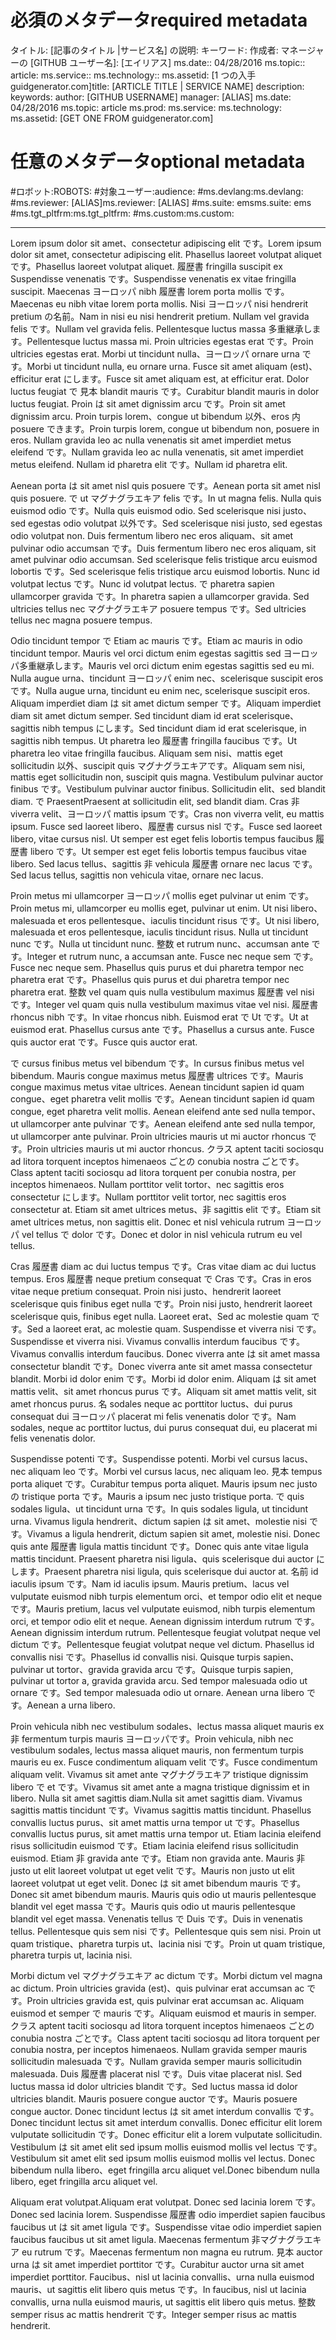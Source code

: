 # <a name="required-metadata"></a><span data-ttu-id="e74c6-101">必須のメタデータ</span><span class="sxs-lookup"><span data-stu-id="e74c6-101">required metadata</span></span>

<span data-ttu-id="e74c6-102">タイトル: [記事のタイトル |サービス名] の説明: キーワード: 作成者: マネージャーの [GITHUB ユーザー名]: [エイリアス] ms.date:: 04/28/2016 ms.topic:: article: ms.service:: ms.technology:: ms.assetid: [1 つの入手 guidgenerator.com]</span><span class="sxs-lookup"><span data-stu-id="e74c6-102">title: [ARTICLE TITLE | SERVICE NAME] description: keywords: author: [GITHUB USERNAME] manager: [ALIAS] ms.date: 04/28/2016 ms.topic: article ms.prod: ms.service: ms.technology: ms.assetid: [GET ONE FROM guidgenerator.com]</span></span>

# <a name="optional-metadata"></a><span data-ttu-id="e74c6-103">任意のメタデータ</span><span class="sxs-lookup"><span data-stu-id="e74c6-103">optional metadata</span></span>

#<a name="robots"></a><span data-ttu-id="e74c6-104">ロボット:</span><span class="sxs-lookup"><span data-stu-id="e74c6-104">ROBOTS:</span></span>
#<a name="audience"></a><span data-ttu-id="e74c6-105">対象ユーザー:</span><span class="sxs-lookup"><span data-stu-id="e74c6-105">audience:</span></span>
#<a name="msdevlang"></a><span data-ttu-id="e74c6-106">ms.devlang:</span><span class="sxs-lookup"><span data-stu-id="e74c6-106">ms.devlang:</span></span>
#<a name="msreviewer-alias"></a><span data-ttu-id="e74c6-107">ms.reviewer: [ALIAS]</span><span class="sxs-lookup"><span data-stu-id="e74c6-107">ms.reviewer: [ALIAS]</span></span>
#<a name="mssuite-ems"></a><span data-ttu-id="e74c6-108">ms.suite: ems</span><span class="sxs-lookup"><span data-stu-id="e74c6-108">ms.suite: ems</span></span>
#<a name="mstgtpltfrm"></a><span data-ttu-id="e74c6-109">ms.tgt_pltfrm:</span><span class="sxs-lookup"><span data-stu-id="e74c6-109">ms.tgt_pltfrm:</span></span>
#<a name="mscustom"></a><span data-ttu-id="e74c6-110">ms.custom:</span><span class="sxs-lookup"><span data-stu-id="e74c6-110">ms.custom:</span></span>

---
<span data-ttu-id="e74c6-111">Lorem ipsum dolor sit amet、consectetur adipiscing elit です。</span><span class="sxs-lookup"><span data-stu-id="e74c6-111">Lorem ipsum dolor sit amet, consectetur adipiscing elit.</span></span> <span data-ttu-id="e74c6-112">Phasellus laoreet volutpat aliquet です。</span><span class="sxs-lookup"><span data-stu-id="e74c6-112">Phasellus laoreet volutpat aliquet.</span></span> <span data-ttu-id="e74c6-113">履歴書 fringilla suscipit ex Suspendisse venenatis です。</span><span class="sxs-lookup"><span data-stu-id="e74c6-113">Suspendisse venenatis ex vitae fringilla suscipit.</span></span> <span data-ttu-id="e74c6-114">Maecenas ヨーロッパ nibh 履歴書 lorem porta mollis です。</span><span class="sxs-lookup"><span data-stu-id="e74c6-114">Maecenas eu nibh vitae lorem porta mollis.</span></span> <span data-ttu-id="e74c6-115">Nisi ヨーロッパ nisi hendrerit pretium の名前。</span><span class="sxs-lookup"><span data-stu-id="e74c6-115">Nam in nisi eu nisi hendrerit pretium.</span></span> <span data-ttu-id="e74c6-116">Nullam vel gravida felis です。</span><span class="sxs-lookup"><span data-stu-id="e74c6-116">Nullam vel gravida felis.</span></span> <span data-ttu-id="e74c6-117">Pellentesque luctus massa 多重継承します。</span><span class="sxs-lookup"><span data-stu-id="e74c6-117">Pellentesque luctus massa mi.</span></span> <span data-ttu-id="e74c6-118">Proin ultricies egestas erat です。</span><span class="sxs-lookup"><span data-stu-id="e74c6-118">Proin ultricies egestas erat.</span></span> <span data-ttu-id="e74c6-119">Morbi ut tincidunt nulla、ヨーロッパ ornare urna です。</span><span class="sxs-lookup"><span data-stu-id="e74c6-119">Morbi ut tincidunt nulla, eu ornare urna.</span></span> <span data-ttu-id="e74c6-120">Fusce sit amet aliquam (est)、efficitur erat にします。</span><span class="sxs-lookup"><span data-stu-id="e74c6-120">Fusce sit amet aliquam est, at efficitur erat.</span></span> <span data-ttu-id="e74c6-121">Dolor luctus feugiat で 見本 blandit mauris です。</span><span class="sxs-lookup"><span data-stu-id="e74c6-121">Curabitur blandit mauris in dolor luctus feugiat.</span></span> <span data-ttu-id="e74c6-122">Proin は sit amet dignissim arcu です。</span><span class="sxs-lookup"><span data-stu-id="e74c6-122">Proin sit amet dignissim arcu.</span></span> <span data-ttu-id="e74c6-123">Proin turpis lorem、congue ut bibendum 以外、eros 内 posuere できます。</span><span class="sxs-lookup"><span data-stu-id="e74c6-123">Proin turpis lorem, congue ut bibendum non, posuere in eros.</span></span> <span data-ttu-id="e74c6-124">Nullam gravida leo ac nulla venenatis sit amet imperdiet metus eleifend です。</span><span class="sxs-lookup"><span data-stu-id="e74c6-124">Nullam gravida leo ac nulla venenatis, sit amet imperdiet metus eleifend.</span></span> <span data-ttu-id="e74c6-125">Nullam id pharetra elit です。</span><span class="sxs-lookup"><span data-stu-id="e74c6-125">Nullam id pharetra elit.</span></span>

<span data-ttu-id="e74c6-126">Aenean porta は sit amet nisl quis posuere です。</span><span class="sxs-lookup"><span data-stu-id="e74c6-126">Aenean porta sit amet nisl quis posuere.</span></span> <span data-ttu-id="e74c6-127">で ut マグナグラエキア felis です。</span><span class="sxs-lookup"><span data-stu-id="e74c6-127">In ut magna felis.</span></span> <span data-ttu-id="e74c6-128">Nulla quis euismod odio です。</span><span class="sxs-lookup"><span data-stu-id="e74c6-128">Nulla quis euismod odio.</span></span> <span data-ttu-id="e74c6-129">Sed scelerisque nisi justo、sed egestas odio volutpat 以外です。</span><span class="sxs-lookup"><span data-stu-id="e74c6-129">Sed scelerisque nisi justo, sed egestas odio volutpat non.</span></span> <span data-ttu-id="e74c6-130">Duis fermentum libero nec eros aliquam、sit amet pulvinar odio accumsan です。</span><span class="sxs-lookup"><span data-stu-id="e74c6-130">Duis fermentum libero nec eros aliquam, sit amet pulvinar odio accumsan.</span></span> <span data-ttu-id="e74c6-131">Sed scelerisque felis tristique arcu euismod lobortis です。</span><span class="sxs-lookup"><span data-stu-id="e74c6-131">Sed scelerisque felis tristique arcu euismod lobortis.</span></span> <span data-ttu-id="e74c6-132">Nunc id volutpat lectus です。</span><span class="sxs-lookup"><span data-stu-id="e74c6-132">Nunc id volutpat lectus.</span></span> <span data-ttu-id="e74c6-133">で pharetra sapien ullamcorper gravida です。</span><span class="sxs-lookup"><span data-stu-id="e74c6-133">In pharetra sapien a ullamcorper gravida.</span></span> <span data-ttu-id="e74c6-134">Sed ultricies tellus nec マグナグラエキア posuere tempus です。</span><span class="sxs-lookup"><span data-stu-id="e74c6-134">Sed ultricies tellus nec magna posuere tempus.</span></span>

<span data-ttu-id="e74c6-135">Odio tincidunt tempor で Etiam ac mauris です。</span><span class="sxs-lookup"><span data-stu-id="e74c6-135">Etiam ac mauris in odio tincidunt tempor.</span></span> <span data-ttu-id="e74c6-136">Mauris vel orci dictum enim egestas sagittis sed ヨーロッパ多重継承します。</span><span class="sxs-lookup"><span data-stu-id="e74c6-136">Mauris vel orci dictum enim egestas sagittis sed eu mi.</span></span> <span data-ttu-id="e74c6-137">Nulla augue urna、tincidunt ヨーロッパ enim nec、scelerisque suscipit eros です。</span><span class="sxs-lookup"><span data-stu-id="e74c6-137">Nulla augue urna, tincidunt eu enim nec, scelerisque suscipit eros.</span></span> <span data-ttu-id="e74c6-138">Aliquam imperdiet diam は sit amet dictum semper です。</span><span class="sxs-lookup"><span data-stu-id="e74c6-138">Aliquam imperdiet diam sit amet dictum semper.</span></span> <span data-ttu-id="e74c6-139">Sed tincidunt diam id erat scelerisque、sagittis nibh tempus にします。</span><span class="sxs-lookup"><span data-stu-id="e74c6-139">Sed tincidunt diam id erat scelerisque, in sagittis nibh tempus.</span></span> <span data-ttu-id="e74c6-140">Ut pharetra leo 履歴書 fringilla faucibus です。</span><span class="sxs-lookup"><span data-stu-id="e74c6-140">Ut pharetra leo vitae fringilla faucibus.</span></span> <span data-ttu-id="e74c6-141">Aliquam sem nisi、mattis eget sollicitudin 以外、suscipit quis マグナグラエキアです。</span><span class="sxs-lookup"><span data-stu-id="e74c6-141">Aliquam sem nisi, mattis eget sollicitudin non, suscipit quis magna.</span></span> <span data-ttu-id="e74c6-142">Vestibulum pulvinar auctor finibus です。</span><span class="sxs-lookup"><span data-stu-id="e74c6-142">Vestibulum pulvinar auctor finibus.</span></span> <span data-ttu-id="e74c6-143">Sollicitudin elit、sed blandit diam. で Praesent</span><span class="sxs-lookup"><span data-stu-id="e74c6-143">Praesent at sollicitudin elit, sed blandit diam.</span></span> <span data-ttu-id="e74c6-144">Cras 非 viverra velit、ヨーロッパ mattis ipsum です。</span><span class="sxs-lookup"><span data-stu-id="e74c6-144">Cras non viverra velit, eu mattis ipsum.</span></span> <span data-ttu-id="e74c6-145">Fusce sed laoreet libero、履歴書 cursus nisl です。</span><span class="sxs-lookup"><span data-stu-id="e74c6-145">Fusce sed laoreet libero, vitae cursus nisl.</span></span> <span data-ttu-id="e74c6-146">Ut semper est eget felis lobortis tempus faucibus 履歴書 libero です。</span><span class="sxs-lookup"><span data-stu-id="e74c6-146">Ut semper est eget felis lobortis tempus faucibus vitae libero.</span></span> <span data-ttu-id="e74c6-147">Sed lacus tellus、sagittis 非 vehicula 履歴書 ornare nec lacus です。</span><span class="sxs-lookup"><span data-stu-id="e74c6-147">Sed lacus tellus, sagittis non vehicula vitae, ornare nec lacus.</span></span>

<span data-ttu-id="e74c6-148">Proin metus mi ullamcorper ヨーロッパ mollis eget pulvinar ut enim です。</span><span class="sxs-lookup"><span data-stu-id="e74c6-148">Proin metus mi, ullamcorper eu mollis eget, pulvinar ut enim.</span></span> <span data-ttu-id="e74c6-149">Ut nisi libero、malesuada et eros pellentesque、iaculis tincidunt risus です。</span><span class="sxs-lookup"><span data-stu-id="e74c6-149">Ut nisi libero, malesuada et eros pellentesque, iaculis tincidunt risus.</span></span> <span data-ttu-id="e74c6-150">Nulla ut tincidunt nunc です。</span><span class="sxs-lookup"><span data-stu-id="e74c6-150">Nulla ut tincidunt nunc.</span></span> <span data-ttu-id="e74c6-151">整数 et rutrum nunc、accumsan ante です。</span><span class="sxs-lookup"><span data-stu-id="e74c6-151">Integer et rutrum nunc, a accumsan ante.</span></span> <span data-ttu-id="e74c6-152">Fusce nec neque sem です。</span><span class="sxs-lookup"><span data-stu-id="e74c6-152">Fusce nec neque sem.</span></span> <span data-ttu-id="e74c6-153">Phasellus quis purus et dui pharetra tempor nec pharetra erat です。</span><span class="sxs-lookup"><span data-stu-id="e74c6-153">Phasellus quis purus et dui pharetra tempor nec pharetra erat.</span></span> <span data-ttu-id="e74c6-154">整数 vel quam quis nulla vestibulum maximus 履歴書 vel nisi です。</span><span class="sxs-lookup"><span data-stu-id="e74c6-154">Integer vel quam quis nulla vestibulum maximus vitae vel nisi.</span></span> <span data-ttu-id="e74c6-155">履歴書 rhoncus nibh です。</span><span class="sxs-lookup"><span data-stu-id="e74c6-155">In vitae rhoncus nibh.</span></span> <span data-ttu-id="e74c6-156">Euismod erat で Ut です。</span><span class="sxs-lookup"><span data-stu-id="e74c6-156">Ut at euismod erat.</span></span> <span data-ttu-id="e74c6-157">Phasellus cursus ante です。</span><span class="sxs-lookup"><span data-stu-id="e74c6-157">Phasellus a cursus ante.</span></span> <span data-ttu-id="e74c6-158">Fusce quis auctor erat です。</span><span class="sxs-lookup"><span data-stu-id="e74c6-158">Fusce quis auctor erat.</span></span>

<span data-ttu-id="e74c6-159">で cursus finibus metus vel bibendum です。</span><span class="sxs-lookup"><span data-stu-id="e74c6-159">In cursus finibus metus vel bibendum.</span></span> <span data-ttu-id="e74c6-160">Mauris congue maximus metus 履歴書 ultrices です。</span><span class="sxs-lookup"><span data-stu-id="e74c6-160">Mauris congue maximus metus vitae ultrices.</span></span> <span data-ttu-id="e74c6-161">Aenean tincidunt sapien id quam congue、eget pharetra velit mollis です。</span><span class="sxs-lookup"><span data-stu-id="e74c6-161">Aenean tincidunt sapien id quam congue, eget pharetra velit mollis.</span></span> <span data-ttu-id="e74c6-162">Aenean eleifend ante sed nulla tempor、ut ullamcorper ante pulvinar です。</span><span class="sxs-lookup"><span data-stu-id="e74c6-162">Aenean eleifend ante sed nulla tempor, ut ullamcorper ante pulvinar.</span></span> <span data-ttu-id="e74c6-163">Proin ultricies mauris ut mi auctor rhoncus です。</span><span class="sxs-lookup"><span data-stu-id="e74c6-163">Proin ultricies mauris ut mi auctor rhoncus.</span></span> <span data-ttu-id="e74c6-164">クラス aptent taciti sociosqu ad litora torquent inceptos himenaeos ごとの conubia nostra ごとです。</span><span class="sxs-lookup"><span data-stu-id="e74c6-164">Class aptent taciti sociosqu ad litora torquent per conubia nostra, per inceptos himenaeos.</span></span> <span data-ttu-id="e74c6-165">Nullam porttitor velit tortor、nec sagittis eros consectetur にします。</span><span class="sxs-lookup"><span data-stu-id="e74c6-165">Nullam porttitor velit tortor, nec sagittis eros consectetur at.</span></span> <span data-ttu-id="e74c6-166">Etiam sit amet ultrices metus、非 sagittis elit です。</span><span class="sxs-lookup"><span data-stu-id="e74c6-166">Etiam sit amet ultrices metus, non sagittis elit.</span></span> <span data-ttu-id="e74c6-167">Donec et nisl vehicula rutrum ヨーロッパ vel tellus で dolor です。</span><span class="sxs-lookup"><span data-stu-id="e74c6-167">Donec et dolor in nisl vehicula rutrum eu vel tellus.</span></span>

<span data-ttu-id="e74c6-168">Cras 履歴書 diam ac dui luctus tempus です。</span><span class="sxs-lookup"><span data-stu-id="e74c6-168">Cras vitae diam ac dui luctus tempus.</span></span> <span data-ttu-id="e74c6-169">Eros 履歴書 neque pretium consequat で Cras です。</span><span class="sxs-lookup"><span data-stu-id="e74c6-169">Cras in eros vitae neque pretium consequat.</span></span> <span data-ttu-id="e74c6-170">Proin nisi justo、hendrerit laoreet scelerisque quis finibus eget nulla です。</span><span class="sxs-lookup"><span data-stu-id="e74c6-170">Proin nisi justo, hendrerit laoreet scelerisque quis, finibus eget nulla.</span></span> <span data-ttu-id="e74c6-171">Laoreet erat、Sed ac molestie quam です。</span><span class="sxs-lookup"><span data-stu-id="e74c6-171">Sed a laoreet erat, ac molestie quam.</span></span> <span data-ttu-id="e74c6-172">Suspendisse et viverra nisi です。</span><span class="sxs-lookup"><span data-stu-id="e74c6-172">Suspendisse et viverra nisi.</span></span> <span data-ttu-id="e74c6-173">Vivamus convallis interdum faucibus です。</span><span class="sxs-lookup"><span data-stu-id="e74c6-173">Vivamus convallis interdum faucibus.</span></span> <span data-ttu-id="e74c6-174">Donec viverra ante は sit amet massa consectetur blandit です。</span><span class="sxs-lookup"><span data-stu-id="e74c6-174">Donec viverra ante sit amet massa consectetur blandit.</span></span> <span data-ttu-id="e74c6-175">Morbi id dolor enim です。</span><span class="sxs-lookup"><span data-stu-id="e74c6-175">Morbi id dolor enim.</span></span> <span data-ttu-id="e74c6-176">Aliquam は sit amet mattis velit、sit amet rhoncus purus です。</span><span class="sxs-lookup"><span data-stu-id="e74c6-176">Aliquam sit amet mattis velit, sit amet rhoncus purus.</span></span> <span data-ttu-id="e74c6-177">名 sodales neque ac porttitor luctus、dui purus consequat dui ヨーロッパ placerat mi felis venenatis dolor です。</span><span class="sxs-lookup"><span data-stu-id="e74c6-177">Nam sodales, neque ac porttitor luctus, dui purus consequat dui, eu placerat mi felis venenatis dolor.</span></span>

<span data-ttu-id="e74c6-178">Suspendisse potenti です。</span><span class="sxs-lookup"><span data-stu-id="e74c6-178">Suspendisse potenti.</span></span> <span data-ttu-id="e74c6-179">Morbi vel cursus lacus、nec aliquam leo です。</span><span class="sxs-lookup"><span data-stu-id="e74c6-179">Morbi vel cursus lacus, nec aliquam leo.</span></span> <span data-ttu-id="e74c6-180">見本 tempus porta aliquet です。</span><span class="sxs-lookup"><span data-stu-id="e74c6-180">Curabitur tempus porta aliquet.</span></span> <span data-ttu-id="e74c6-181">Mauris ipsum nec justo の tristique porta です。</span><span class="sxs-lookup"><span data-stu-id="e74c6-181">Mauris a ipsum nec justo tristique porta.</span></span> <span data-ttu-id="e74c6-182">で quis sodales ligula、ut tincidunt urna です。</span><span class="sxs-lookup"><span data-stu-id="e74c6-182">In quis sodales ligula, ut tincidunt urna.</span></span> <span data-ttu-id="e74c6-183">Vivamus ligula hendrerit、dictum sapien は sit amet、molestie nisi です。</span><span class="sxs-lookup"><span data-stu-id="e74c6-183">Vivamus a ligula hendrerit, dictum sapien sit amet, molestie nisi.</span></span> <span data-ttu-id="e74c6-184">Donec quis ante 履歴書 ligula mattis tincidunt です。</span><span class="sxs-lookup"><span data-stu-id="e74c6-184">Donec quis ante vitae ligula mattis tincidunt.</span></span> <span data-ttu-id="e74c6-185">Praesent pharetra nisi ligula、quis scelerisque dui auctor にします。</span><span class="sxs-lookup"><span data-stu-id="e74c6-185">Praesent pharetra nisi ligula, quis scelerisque dui auctor at.</span></span> <span data-ttu-id="e74c6-186">名前 id iaculis ipsum です。</span><span class="sxs-lookup"><span data-stu-id="e74c6-186">Nam id iaculis ipsum.</span></span> <span data-ttu-id="e74c6-187">Mauris pretium、lacus vel vulputate euismod nibh turpis elementum orci、et tempor odio elit et neque です。</span><span class="sxs-lookup"><span data-stu-id="e74c6-187">Mauris pretium, lacus vel vulputate euismod, nibh turpis elementum orci, et tempor odio elit et neque.</span></span> <span data-ttu-id="e74c6-188">Aenean dignissim interdum rutrum です。</span><span class="sxs-lookup"><span data-stu-id="e74c6-188">Aenean dignissim interdum rutrum.</span></span> <span data-ttu-id="e74c6-189">Pellentesque feugiat volutpat neque vel dictum です。</span><span class="sxs-lookup"><span data-stu-id="e74c6-189">Pellentesque feugiat volutpat neque vel dictum.</span></span> <span data-ttu-id="e74c6-190">Phasellus id convallis nisi です。</span><span class="sxs-lookup"><span data-stu-id="e74c6-190">Phasellus id convallis nisi.</span></span> <span data-ttu-id="e74c6-191">Quisque turpis sapien、pulvinar ut tortor、gravida gravida arcu です。</span><span class="sxs-lookup"><span data-stu-id="e74c6-191">Quisque turpis sapien, pulvinar ut tortor a, gravida gravida arcu.</span></span> <span data-ttu-id="e74c6-192">Sed tempor malesuada odio ut ornare です。</span><span class="sxs-lookup"><span data-stu-id="e74c6-192">Sed tempor malesuada odio ut ornare.</span></span> <span data-ttu-id="e74c6-193">Aenean urna libero です。</span><span class="sxs-lookup"><span data-stu-id="e74c6-193">Aenean a urna libero.</span></span>

<span data-ttu-id="e74c6-194">Proin vehicula nibh nec vestibulum sodales、lectus massa aliquet mauris ex 非 fermentum turpis mauris ヨーロッパです。</span><span class="sxs-lookup"><span data-stu-id="e74c6-194">Proin vehicula, nibh nec vestibulum sodales, lectus massa aliquet mauris, non fermentum turpis mauris eu ex.</span></span> <span data-ttu-id="e74c6-195">Fusce condimentum aliquam velit です。</span><span class="sxs-lookup"><span data-stu-id="e74c6-195">Fusce condimentum aliquam velit.</span></span> <span data-ttu-id="e74c6-196">Vivamus sit amet ante マグナグラエキア tristique dignissim libero で et です。</span><span class="sxs-lookup"><span data-stu-id="e74c6-196">Vivamus sit amet ante a magna tristique dignissim et in libero.</span></span> <span data-ttu-id="e74c6-197">Nulla sit amet sagittis diam.</span><span class="sxs-lookup"><span data-stu-id="e74c6-197">Nulla sit amet sagittis diam.</span></span> <span data-ttu-id="e74c6-198">Vivamus sagittis mattis tincidunt です。</span><span class="sxs-lookup"><span data-stu-id="e74c6-198">Vivamus sagittis mattis tincidunt.</span></span> <span data-ttu-id="e74c6-199">Phasellus convallis luctus purus、sit amet mattis urna tempor ut です。</span><span class="sxs-lookup"><span data-stu-id="e74c6-199">Phasellus convallis luctus purus, sit amet mattis urna tempor ut.</span></span> <span data-ttu-id="e74c6-200">Etiam lacinia eleifend risus sollicitudin euismod です。</span><span class="sxs-lookup"><span data-stu-id="e74c6-200">Etiam lacinia eleifend risus sollicitudin euismod.</span></span> <span data-ttu-id="e74c6-201">Etiam 非 gravida ante です。</span><span class="sxs-lookup"><span data-stu-id="e74c6-201">Etiam non gravida ante.</span></span> <span data-ttu-id="e74c6-202">Mauris 非 justo ut elit laoreet volutpat ut eget velit です。</span><span class="sxs-lookup"><span data-stu-id="e74c6-202">Mauris non justo ut elit laoreet volutpat ut eget velit.</span></span> <span data-ttu-id="e74c6-203">Donec は sit amet bibendum mauris です。</span><span class="sxs-lookup"><span data-stu-id="e74c6-203">Donec sit amet bibendum mauris.</span></span> <span data-ttu-id="e74c6-204">Mauris quis odio ut mauris pellentesque blandit vel eget massa です。</span><span class="sxs-lookup"><span data-stu-id="e74c6-204">Mauris quis odio ut mauris pellentesque blandit vel eget massa.</span></span> <span data-ttu-id="e74c6-205">Venenatis tellus で Duis です。</span><span class="sxs-lookup"><span data-stu-id="e74c6-205">Duis in venenatis tellus.</span></span> <span data-ttu-id="e74c6-206">Pellentesque quis sem nisi です。</span><span class="sxs-lookup"><span data-stu-id="e74c6-206">Pellentesque quis sem nisi.</span></span> <span data-ttu-id="e74c6-207">Proin ut quam tristique、pharetra turpis ut、lacinia nisi です。</span><span class="sxs-lookup"><span data-stu-id="e74c6-207">Proin ut quam tristique, pharetra turpis ut, lacinia nisi.</span></span>

<span data-ttu-id="e74c6-208">Morbi dictum vel マグナグラエキア ac dictum です。</span><span class="sxs-lookup"><span data-stu-id="e74c6-208">Morbi dictum vel magna ac dictum.</span></span> <span data-ttu-id="e74c6-209">Proin ultricies gravida (est)、quis pulvinar erat accumsan ac です。</span><span class="sxs-lookup"><span data-stu-id="e74c6-209">Proin ultricies gravida est, quis pulvinar erat accumsan ac.</span></span> <span data-ttu-id="e74c6-210">Aliquam euismod et semper で mauris です。</span><span class="sxs-lookup"><span data-stu-id="e74c6-210">Aliquam euismod et mauris in semper.</span></span> <span data-ttu-id="e74c6-211">クラス aptent taciti sociosqu ad litora torquent inceptos himenaeos ごとの conubia nostra ごとです。</span><span class="sxs-lookup"><span data-stu-id="e74c6-211">Class aptent taciti sociosqu ad litora torquent per conubia nostra, per inceptos himenaeos.</span></span> <span data-ttu-id="e74c6-212">Nullam gravida semper mauris sollicitudin malesuada です。</span><span class="sxs-lookup"><span data-stu-id="e74c6-212">Nullam gravida semper mauris sollicitudin malesuada.</span></span> <span data-ttu-id="e74c6-213">Duis 履歴書 placerat nisl です。</span><span class="sxs-lookup"><span data-stu-id="e74c6-213">Duis vitae placerat nisl.</span></span> <span data-ttu-id="e74c6-214">Sed luctus massa id dolor ultricies blandit です。</span><span class="sxs-lookup"><span data-stu-id="e74c6-214">Sed luctus massa id dolor ultricies blandit.</span></span> <span data-ttu-id="e74c6-215">Mauris posuere congue auctor です。</span><span class="sxs-lookup"><span data-stu-id="e74c6-215">Mauris posuere congue auctor.</span></span> <span data-ttu-id="e74c6-216">Donec tincidunt lectus は sit amet interdum convallis です。</span><span class="sxs-lookup"><span data-stu-id="e74c6-216">Donec tincidunt lectus sit amet interdum convallis.</span></span> <span data-ttu-id="e74c6-217">Donec efficitur elit lorem vulputate sollicitudin です。</span><span class="sxs-lookup"><span data-stu-id="e74c6-217">Donec efficitur elit a lorem vulputate sollicitudin.</span></span> <span data-ttu-id="e74c6-218">Vestibulum は sit amet elit sed ipsum mollis euismod mollis vel lectus です。</span><span class="sxs-lookup"><span data-stu-id="e74c6-218">Vestibulum sit amet elit sed ipsum mollis euismod mollis vel lectus.</span></span> <span data-ttu-id="e74c6-219">Donec bibendum nulla libero、eget fringilla arcu aliquet vel.</span><span class="sxs-lookup"><span data-stu-id="e74c6-219">Donec bibendum nulla libero, eget fringilla arcu aliquet vel.</span></span>

<span data-ttu-id="e74c6-220">Aliquam erat volutpat.</span><span class="sxs-lookup"><span data-stu-id="e74c6-220">Aliquam erat volutpat.</span></span> <span data-ttu-id="e74c6-221">Donec sed lacinia lorem です。</span><span class="sxs-lookup"><span data-stu-id="e74c6-221">Donec sed lacinia lorem.</span></span> <span data-ttu-id="e74c6-222">Suspendisse 履歴書 odio imperdiet sapien faucibus faucibus ut は sit amet ligula です。</span><span class="sxs-lookup"><span data-stu-id="e74c6-222">Suspendisse vitae odio imperdiet sapien faucibus faucibus ut sit amet ligula.</span></span> <span data-ttu-id="e74c6-223">Maecenas fermentum 非マグナグラエキア eu rutrum です。</span><span class="sxs-lookup"><span data-stu-id="e74c6-223">Maecenas fermentum non magna eu rutrum.</span></span> <span data-ttu-id="e74c6-224">見本 auctor urna は sit amet imperdiet porttitor です。</span><span class="sxs-lookup"><span data-stu-id="e74c6-224">Curabitur auctor urna sit amet imperdiet porttitor.</span></span> <span data-ttu-id="e74c6-225">Faucibus、nisl ut lacinia convallis、urna nulla euismod mauris、ut sagittis elit libero quis metus です。</span><span class="sxs-lookup"><span data-stu-id="e74c6-225">In faucibus, nisl ut lacinia convallis, urna nulla euismod mauris, ut sagittis elit libero quis metus.</span></span> <span data-ttu-id="e74c6-226">整数 semper risus ac mattis hendrerit です。</span><span class="sxs-lookup"><span data-stu-id="e74c6-226">Integer semper risus ac mattis hendrerit.</span></span>
